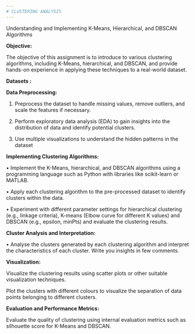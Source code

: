 ```yaml
---
# CLUSTERING ANALYSIS 
---
```


Understanding and Implementing K-Means, Hierarchical, and DBSCAN Algorithms

**Objective:**

The objective of this assignment is to introduce to various clustering algorithms, including K-Means, hierarchical, and DBSCAN, and provide hands-on experience in applying these techniques to a real-world dataset.

**Datasets :**

**Data Preprocessing:**

1.	Preprocess the dataset to handle missing values, remove outliers, and scale the features if necessary.

2.	Perform exploratory data analysis (EDA) to gain insights into the distribution of data and identify potential clusters.

3.	Use multiple visualizations to understand the hidden patterns in the dataset

**Implementing Clustering Algorithms:**

•	Implement the K-Means, hierarchical, and DBSCAN algorithms using a programming language such as Python with libraries like scikit-learn or MATLAB.

•	Apply each clustering algorithm to the pre-processed dataset to identify clusters within the data.

•	Experiment with different parameter settings for hierarchical clustering (e.g., linkage criteria), K-means (Elbow curve for different K values) and DBSCAN (e.g., epsilon, minPts) and evaluate the clustering results.

**Cluster Analysis and Interpretation:**

•	Analyse the clusters generated by each clustering algorithm and interpret the characteristics of each cluster. Write you insights in few comments.

**Visualization:**

Visualize the clustering results using scatter plots or other suitable visualization techniques.

Plot the clusters with different colours to visualize the separation of data points belonging to different clusters.

**Evaluation and Performance Metrics:**

Evaluate the quality of clustering using internal evaluation metrics such as silhouette score for K-Means and DBSCAN.

